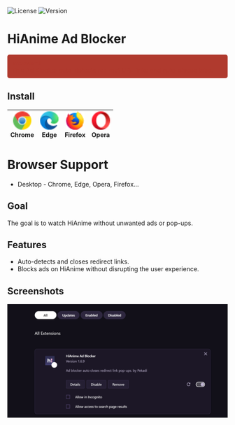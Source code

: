 ![License](https://img.shields.io/badge/license-MIT-green) ![Version](https://img.shields.io/badge/version-1.6.9-brightgreen)

# HiAnime Ad Blocker

<div style="background-color: #b03a2e; padding: 10px; border-radius: 5px; color: #b03a2e;">
    <strong>Important</strong><br>
    This Ad Blocker auto-detects redirect URL links and auto-closes tabs.
</div>


## Install

| <img src="./logos/chrome.svg" width="42px" /><br /><span>Chrome</span> | <img src="./logos/edge.svg" width="42px" /><br /><span>Edge</span> | <img src="./logos/firefox.svg" width="42px" /><br /><span>Firefox</span> | <img src="./logos/opera.svg" width="42px" /><br /><span>Opera</span> |
| ---- | ---- | ---- | ---- |



# Browser Support
- Desktop - Chrome, Edge, Opera, Firefox...


## Goal

The goal is to watch HiAnime without unwanted ads or pop-ups.

## Features

- Auto-detects and closes redirect links.
- Blocks ads on HiAnime without disrupting the user experience.

## Screenshots

![Ad Blocker Screenshot](https://github.com/Pekadii/HiAnimeAdBlocker/blob/main/Thumbnail.png)
